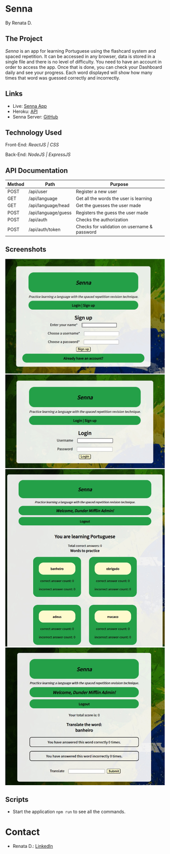 #  Senna
By Renata D.

## The Project

_Senna_ is an app for learning Portuguese using the flashcard system and spaced repetition. It can be accessed in any browser, data is stored in a single file and there is no level of difficulty. You need to have an account in order to access the app. Once that is done, you can check your Dashboard daily and see your progress. Each word displayed will show how many times that word was guessed correctly and incorrectly.

## Links

* Live: [Senna App](https://thirsty-roentgen-7f7f2e.netlify.app/)
* Heroku: [API](https://capstone-spaced-repetition.herokuapp.com/)
* Senna Server: [GitHub](https://github.com/Seraphyne/spaced-repetition-capstone-server)

## Technology Used

Front-End: _ReactJS | CSS_

Back-End: _NodeJS | ExpressJS_

## API Documentation

| Method | Path               | Purpose                                                        |
| ------ | ------------------ | -------------------------------------------------------------- |
| POST   | /api/user          | Register a new user                                            |
| GET    | /api/language      | Get all the words the user is learning                         |
| GET    | /api/language/head | Get the guesses the user made                                  |
| POST   | /api/language/guess| Registers the guess the user made                              |
| POST   | /api/auth          | Checks the authorization                                       |
| POST   | /api/auth/token    | Checks for validation on username & password                   |

## Screenshots

![Register](/src/components/img/register.jpg "Landing Page | Register.")
![Login](/src/components/img/login.jpg "Login.")
![Welcome](/src/components/img/welcome.jpg "Welcome page for logged in user.") 
![Learning Words](/src/components/img/words.jpg "Displaying a specific word to translate.")

## Scripts

* Start the application `npm run` to see all the commands.

# Contact

* Renata D.: [LinkedIn](https://www.linkedin.com/in/renatafd/?locale=en_US)